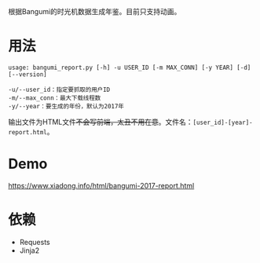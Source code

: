 根据Bangumi的时光机数据生成年鉴。目前只支持动画。

# 用法

```
usage: bangumi_report.py [-h] -u USER_ID [-m MAX_CONN] [-y YEAR] [-d] [--version]

-u/--user_id：指定要抓取的用户ID
-m/--max_conn：最大下载线程数
-y/--year：要生成的年份，默认为2017年
```

输出文件为HTML文件~~不会写前端，太丑不用在意~~。文件名：`[user_id]-[year]-report.html`。

# Demo

<https://www.xiadong.info/html/bangumi-2017-report.html>

# 依赖
 - Requests
 - Jinja2